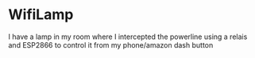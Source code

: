 # WifiLamp
I have a lamp in my room where I intercepted the powerline using a relais and ESP2866 to control it from my phone/amazon dash button
